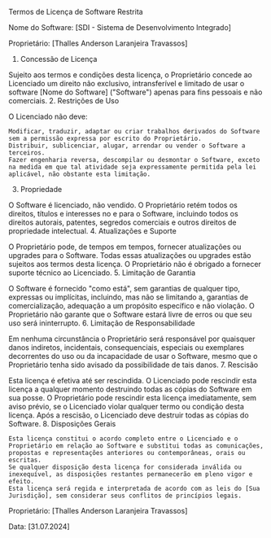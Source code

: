 Termos de Licença de Software Restrita

Nome do Software: [SDI - Sistema de Desenvolvimento Integrado]

Proprietário: [Thalles Anderson Laranjeira Travassos]
1. Concessão de Licença

Sujeito aos termos e condições desta licença, o Proprietário concede ao Licenciado um direito não exclusivo, intransferível e limitado de usar o software [Nome do Software] ("Software") apenas para fins pessoais e não comerciais.
2. Restrições de Uso

O Licenciado não deve:

    Modificar, traduzir, adaptar ou criar trabalhos derivados do Software sem a permissão expressa por escrito do Proprietário.
    Distribuir, sublicenciar, alugar, arrendar ou vender o Software a terceiros.
    Fazer engenharia reversa, descompilar ou desmontar o Software, exceto na medida em que tal atividade seja expressamente permitida pela lei aplicável, não obstante esta limitação.

3. Propriedade

O Software é licenciado, não vendido. O Proprietário retém todos os direitos, títulos e interesses no e para o Software, incluindo todos os direitos autorais, patentes, segredos comerciais e outros direitos de propriedade intelectual.
4. Atualizações e Suporte

O Proprietário pode, de tempos em tempos, fornecer atualizações ou upgrades para o Software. Todas essas atualizações ou upgrades estão sujeitos aos termos desta licença. O Proprietário não é obrigado a fornecer suporte técnico ao Licenciado.
5. Limitação de Garantia

O Software é fornecido "como está", sem garantias de qualquer tipo, expressas ou implícitas, incluindo, mas não se limitando a, garantias de comercialização, adequação a um propósito específico e não violação. O Proprietário não garante que o Software estará livre de erros ou que seu uso será ininterrupto.
6. Limitação de Responsabilidade

Em nenhuma circunstância o Proprietário será responsável por quaisquer danos indiretos, incidentais, consequenciais, especiais ou exemplares decorrentes do uso ou da incapacidade de usar o Software, mesmo que o Proprietário tenha sido avisado da possibilidade de tais danos.
7. Rescisão

Esta licença é efetiva até ser rescindida. O Licenciado pode rescindir esta licença a qualquer momento destruindo todas as cópias do Software em sua posse. O Proprietário pode rescindir esta licença imediatamente, sem aviso prévio, se o Licenciado violar qualquer termo ou condição desta licença. Após a rescisão, o Licenciado deve destruir todas as cópias do Software.
8. Disposições Gerais

    Esta licença constitui o acordo completo entre o Licenciado e o Proprietário em relação ao Software e substitui todas as comunicações, propostas e representações anteriores ou contemporâneas, orais ou escritas.
    Se qualquer disposição desta licença for considerada inválida ou inexequível, as disposições restantes permanecerão em pleno vigor e efeito.
    Esta licença será regida e interpretada de acordo com as leis do [Sua Jurisdição], sem considerar seus conflitos de princípios legais.

Proprietário:
[Thalles Anderson Laranjeira Travassos]

Data:
[31.07.2024]

